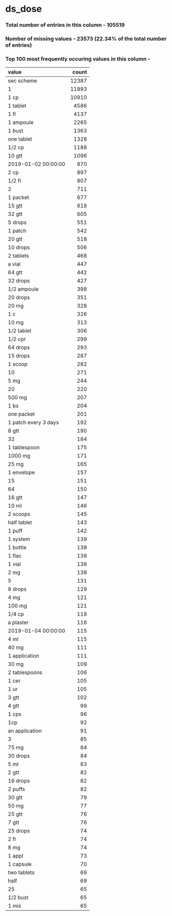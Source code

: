 
# ds_dose

### Total number of entries in this column - 105519

### Number of missing values - 23573 (22.34% of the total number of entries)

### Top 100 most frequently occuring values in this column -

| value                |   count |
|:---------------------|--------:|
| sec scheme           |   12387 |
| 1                    |   11893 |
| 1 cp                 |   10910 |
| 1 tablet             |    4586 |
| 1 fl                 |    4137 |
| 1 ampoule            |    2265 |
| 1 bust               |    1363 |
| one tablet           |    1328 |
| 1/2 cp               |    1188 |
| 10 gtt               |    1096 |
| 2019-01-02 00:00:00  |     970 |
| 2 cp                 |     897 |
| 1/2 fl               |     807 |
| 2                    |     711 |
| 1 packet             |     677 |
| 15 gtt               |     618 |
| 32 gtt               |     605 |
| 5 drops              |     551 |
| 1 patch              |     542 |
| 20 gtt               |     518 |
| 10 drops             |     506 |
| 2 tablets            |     468 |
| a vial               |     447 |
| 64 gtt               |     442 |
| 32 drops             |     427 |
| 1/2 ampoule          |     398 |
| 20 drops             |     351 |
| 20 mg                |     328 |
| 1 c                  |     326 |
| 10 mg                |     313 |
| 1/2 tablet           |     306 |
| 1/2 cpr              |     299 |
| 64 drops             |     293 |
| 15 drops             |     287 |
| 1 scoop              |     282 |
| 10                   |     271 |
| 5 mg                 |     244 |
| 20                   |     220 |
| 500 mg               |     207 |
| 1 bs                 |     204 |
| one packet           |     201 |
| 1 patch every 3 days |     192 |
| 8 gtt                |     190 |
| 32                   |     184 |
| 1 tablespoon         |     175 |
| 1000 mg              |     171 |
| 25 mg                |     165 |
| 1 envelope           |     157 |
| 15                   |     151 |
| 64                   |     150 |
| 16 gtt               |     147 |
| 10 ml                |     146 |
| 2 scoops             |     145 |
| half tablet          |     143 |
| 1 puff               |     142 |
| 1 system             |     139 |
| 1 bottle             |     138 |
| 1 flac               |     138 |
| 1 vial               |     138 |
| 2 mg                 |     138 |
| 5                    |     131 |
| 8 drops              |     129 |
| 4 mg                 |     121 |
| 100 mg               |     121 |
| 1/4 cp               |     118 |
| a plaster            |     116 |
| 2019-01-04 00:00:00  |     115 |
| 4 ml                 |     115 |
| 40 mg                |     111 |
| 1 application        |     111 |
| 30 mg                |     109 |
| 2 tablespoons        |     106 |
| 1 cer                |     105 |
| 1 ur                 |     105 |
| 3 gtt                |     102 |
| 4 gtt                |      99 |
| 1 cps                |      96 |
| 1cp                  |      92 |
| an application       |      91 |
| 3                    |      85 |
| 75 mg                |      84 |
| 30 drops             |      84 |
| 5 ml                 |      83 |
| 2 gtt                |      82 |
| 16 drops             |      82 |
| 2 puffs              |      82 |
| 30 gtt               |      79 |
| 50 mg                |      77 |
| 25 gtt               |      76 |
| 7 gtt                |      76 |
| 25 drops             |      74 |
| 2 fl                 |      74 |
| 8 mg                 |      74 |
| 1 appl               |      73 |
| 1 capsule            |      70 |
| two tablets          |      69 |
| half                 |      69 |
| 25                   |      65 |
| 1/2 bust             |      65 |
| 1 mis                |      65 |

